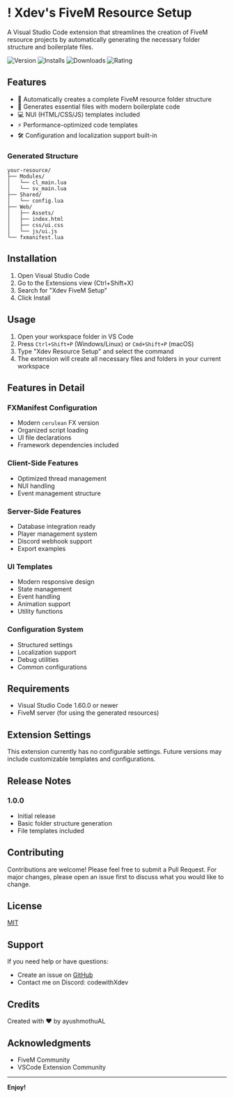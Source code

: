# ! Xdev's FiveM Resource Setup

A Visual Studio Code extension that streamlines the creation of FiveM resource projects by automatically generating the necessary folder structure and boilerplate files.

![Version](https://img.shields.io/visual-studio-marketplace/v/ayushmothuAL.xdev-fivem-setup)
![Installs](https://img.shields.io/visual-studio-marketplace/i/ayushmothuAL.xdev-fivem-setup)
![Downloads](https://img.shields.io/visual-studio-marketplace/d/ayushmothuAL.xdev-fivem-setup)
![Rating](https://img.shields.io/visual-studio-marketplace/r/ayushmothuAL.xdev-fivem-setup)

## Features

- 📁 Automatically creates a complete FiveM resource folder structure
- 📝 Generates essential files with modern boilerplate code
- 💻 NUI (HTML/CSS/JS) templates included
- ⚡ Performance-optimized code templates
- 🛠️ Configuration and localization support built-in

### Generated Structure

```
your-resource/
├── Modules/
│   └── cl_main.lua
│   └── sv_main.lua
├── Shared/
│   └── config.lua
├── Web/
│   ├── Assets/
│   ├── index.html
│   ├── css/ui.css
│   └── js/ui.js
└── fxmanifest.lua
```

## Installation

1. Open Visual Studio Code
2. Go to the Extensions view (Ctrl+Shift+X)
3. Search for "Xdev FiveM Setup"
4. Click Install

## Usage

1. Open your workspace folder in VS Code
2. Press `Ctrl+Shift+P` (Windows/Linux) or `Cmd+Shift+P` (macOS)
3. Type "Xdev Resource Setup" and select the command
4. The extension will create all necessary files and folders in your current workspace

## Features in Detail

### FXManifest Configuration
- Modern `cerulean` FX version
- Organized script loading
- UI file declarations
- Framework dependencies included

### Client-Side Features
- Optimized thread management
- NUI handling
- Event management structure

### Server-Side Features
- Database integration ready
- Player management system
- Discord webhook support
- Export examples

### UI Templates
- Modern responsive design
- State management
- Event handling
- Animation support
- Utility functions

### Configuration System
- Structured settings
- Localization support
- Debug utilities
- Common configurations

## Requirements

- Visual Studio Code 1.60.0 or newer
- FiveM server (for using the generated resources)

## Extension Settings

This extension currently has no configurable settings. Future versions may include customizable templates and configurations.

## Release Notes

### 1.0.0
- Initial release
- Basic folder structure generation
- File templates included

## Contributing

Contributions are welcome! Please feel free to submit a Pull Request. For major changes, please open an issue first to discuss what you would like to change.

## License

[MIT](LICENSE)

## Support

If you need help or have questions:
- Create an issue on [GitHub](https://github.com/ayushmothuAL/fs-fivem-setup/issues)
- Contact me on Discord: codewithXdev

## Credits

Created with ❤️ by ayushmothuAL

## Acknowledgments

- FiveM Community
- VSCode Extension Community

---

**Enjoy!**